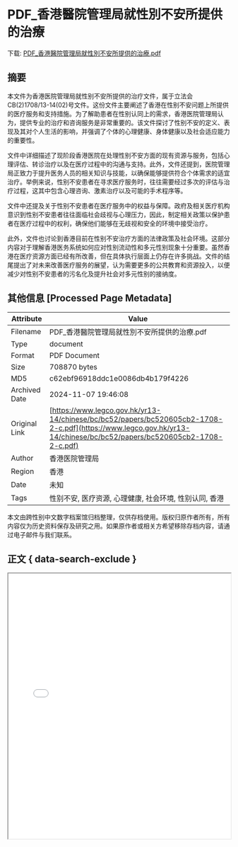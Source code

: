 # PDF_香港醫院管理局就性別不安所提供的治療

<!-- tcd_download_link -->
下载: [PDF_香港醫院管理局就性別不安所提供的治療.pdf](PDF_香港醫院管理局就性別不安所提供的治療.pdf)
<!-- tcd_download_link_end -->

## 摘要

<!-- tcd_abstract -->
本文件为香港医院管理局就性别不安所提供的治疗文件，属于立法会CB(2)1708/13-14(02)号文件。这份文件主要阐述了香港在性别不安问题上所提供的医疗服务和支持措施。为了解助患者在性别认同上的需求，香港医院管理局认为，提供专业的治疗和咨询服务是非常重要的。该文件探讨了性别不安的定义、表现及其对个人生活的影响，并强调了个体的心理健康、身体健康以及社会适应能力的重要性。 

文件中详细描述了现阶段香港医院在处理性别不安方面的现有资源与服务，包括心理评估、转诊治疗以及在医疗过程中的沟通与支持。此外，文件还提到，医院管理局正致力于提升医务人员的相关知识与技能，以确保能够提供符合个体需求的适宜治疗。举例来说，性别不安患者在寻求医疗服务时，往往需要经过多次的评估与治疗过程，这其中包含心理咨询、激素治疗以及可能的手术程序等。

文件中还提及关于性别不安患者在医疗服务中的权益与保障。政府及相关医疗机构意识到性别不安患者往往面临社会歧视与心理压力，因此，制定相关政策以保护患者在医疗过程中的权利，确保他们能够在无歧视和安全的环境中接受治疗。 

此外，文件也讨论到香港目前在性别不安治疗方面的法律政策及社会环境。这部分内容对于理解香港医务系统如何应对性别流动性和多元性别现象十分重要。虽然香港在医疗资源方面已经有所改善，但在具体执行层面上仍存在许多挑战。文件的结尾提出了对未来改善医疗服务的展望，认为需要更多的公共教育和资源投入，以便减少对性别不安患者的污名化及提升社会对多元性别的接纳度。

<!-- tcd_abstract_end -->

## 其他信息 [Processed Page Metadata]

| Attribute       | Value                                  |
|-----------------|----------------------------------------|
| Filename        | PDF_香港醫院管理局就性別不安所提供的治療.pdf                             |
| Type            | document                                 |
| Format          | PDF Document                               |
| Size            | 708870 bytes                           |
| MD5             | c62ebf96918ddc1e0086db4b179f4226                                  |
| Archived Date   | 2024-11-07 19:46:08                             |
| Original Link   | [https://www.legco.gov.hk/yr13-14/chinese/bc/bc52/papers/bc520605cb2-1708-2-c.pdf](https://www.legco.gov.hk/yr13-14/chinese/bc/bc52/papers/bc520605cb2-1708-2-c.pdf)                         |
| Author          | 香港医院管理局                               |
| Region          | 香港                               |
| Date            | 未知                                 |
| Tags            | 性别不安, 医疗资源, 心理健康, 社会环境, 性别认同, 香港                                 |

本文由跨性别中文数字档案馆归档整理，仅供存档使用。版权归原作者所有，所有内容仅为历史资料保存及研究之用。如果原作者或相关方希望移除存档内容，请通过电子邮件与我们联系。

## 正文 { data-search-exclude }

<!-- tcd_main_text -->
<iframe src="../PDF_香港醫院管理局就性別不安所提供的治療.pdf" width="100%" height="600px">
    <p>无法显示PDF，请下载查看。</p>
</iframe>
<!-- tcd_main_text_end -->

